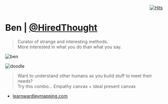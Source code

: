 <div align="right">
  
[![Hits](https://hits.seeyoufarm.com/api/count/incr/badge.svg?url=https%3A%2F%2Fgithub.com%2FUnderground-Railroad%2FmagnificentMammals%2Fblob%2Fmain%2FmagnificentMammals%2Fben.md&count_bg=%23FF10B2&title_bg=%23555555&icon=reverbnation.svg&icon_color=%23E7E7E7&title=hits&edge_flat=false)](https://hits.seeyoufarm.com)
  
 </div>
 
# Ben | [@HiredThought](https://twitter.com/HiredThought)
 > Curator of strange and interesting methods. <br>
> More interested in what you do than what you say.
> 

![ben](https://pbs.twimg.com/profile_images/1452057808577384450/F0zRK7F7_400x400.jpg)

![doodle](https://pbs.twimg.com/media/E7FxY7yXEAgG0ND?format=jpg&name=4096x4096)
> Want to understand other humans as you build stuff to meet their needs? <br>
> Try this combo... Empathy canvas + ideal present canvas

+ [learnwardleymapping.com](https://learnwardleymapping.com/)
